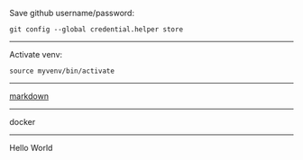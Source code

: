 
Save github username/password:

    git config --global credential.helper store

----

Activate venv:

    source myvenv/bin/activate

----

[markdown](https://www.markdownguide.org/basic-syntax)

----

docker

---
Hello World
